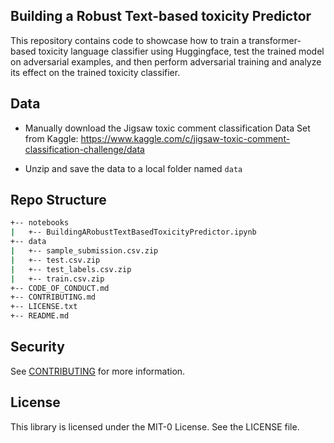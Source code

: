 ## Building a Robust Text-based toxicity Predictor

This repository contains code to showcase how to train a transformer-based toxicity language classifier using Huggingface, test the trained model on adversarial examples, and then perform adversarial training and analyze its effect on the trained toxicity classifier.

## Data
* Manually download the Jigsaw toxic comment classification Data Set from Kaggle: https://www.kaggle.com/c/jigsaw-toxic-comment-classification-challenge/data

* Unzip and save the data to a local folder named `data`

## Repo Structure
```bash
+-- notebooks
|   +-- BuildingARobustTextBasedToxicityPredictor.ipynb
+-- data
|   +-- sample_submission.csv.zip
|   +-- test.csv.zip
|   +-- test_labels.csv.zip
|   +-- train.csv.zip
+-- CODE_OF_CONDUCT.md
+-- CONTRIBUTING.md
+-- LICENSE.txt
+-- README.md
```

## Security

See [CONTRIBUTING](CONTRIBUTING.md#security-issue-notifications) for more information.

## License

This library is licensed under the MIT-0 License. See the LICENSE file.

